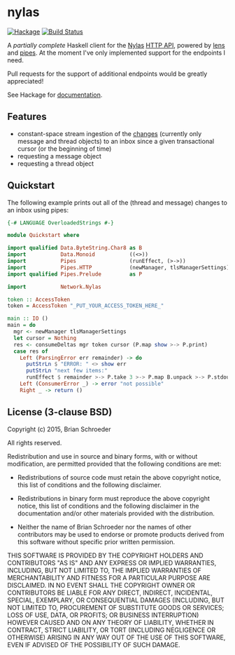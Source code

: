 # nylas

[![Hackage](https://img.shields.io/hackage/v/nylas.svg)](https://hackage.haskell.org/package/nylas)
 [![Build Status](https://api.travis-ci.org/bts/nylas-hs.svg)](https://travis-ci.org/bts/nylas-hs)

A _partially complete_ Haskell client for the [Nylas](https://nylas.com)
[HTTP API](https://www.nylas.com/docs/platform), powered by
[lens](https://hackage.haskell.org/package/lens) and
[pipes](https://hackage.haskell.org/package/pipes). At the moment I've only
implemented support for the endpoints I need.

Pull requests for the support of additional endpoints would be greatly
appreciated!

See Hackage for [documentation](http://hackage.haskell.org/package/nylas).

## Features

* constant-space stream ingestion of the
  [changes](https://www.nylas.com/docs/platform#deltas) (currently only message
  and thread objects) to an inbox since a given transactional cursor (or the
  beginning of time)
* requesting a message object
* requesting a thread object

## Quickstart

The following example prints out all of the (thread and message) changes to an
inbox using pipes:

```haskell
{-# LANGUAGE OverloadedStrings #-}

module Quickstart where

import qualified Data.ByteString.Char8 as B
import           Data.Monoid           ((<>))
import           Pipes                 (runEffect, (>->))
import           Pipes.HTTP            (newManager, tlsManagerSettings)
import qualified Pipes.Prelude         as P

import           Network.Nylas

token :: AccessToken
token = AccessToken "_PUT_YOUR_ACCESS_TOKEN_HERE_"

main :: IO ()
main = do
  mgr <- newManager tlsManagerSettings
  let cursor = Nothing
  res <- consumeDeltas mgr token cursor (P.map show >-> P.print)
  case res of
    Left (ParsingError err remainder) -> do
      putStrLn $ "ERROR: " <> show err
      putStrLn "next few items:"
      runEffect $ remainder >-> P.take 3 >-> P.map B.unpack >-> P.stdoutLn
    Left (ConsumerError _) -> error "not possible"
    Right _ -> return ()
```

## License (3-clause BSD)

Copyright (c) 2015, Brian Schroeder

All rights reserved.

Redistribution and use in source and binary forms, with or without modification,
are permitted provided that the following conditions are met:

* Redistributions of source code must retain the above copyright notice, this
  list of conditions and the following disclaimer.

* Redistributions in binary form must reproduce the above copyright notice, this
  list of conditions and the following disclaimer in the documentation and/or
  other materials provided with the distribution.

* Neither the name of Brian Schroeder nor the names of other contributors may be
  used to endorse or promote products derived from this software without
  specific prior written permission.

THIS SOFTWARE IS PROVIDED BY THE COPYRIGHT HOLDERS AND CONTRIBUTORS "AS IS" AND
ANY EXPRESS OR IMPLIED WARRANTIES, INCLUDING, BUT NOT LIMITED TO, THE IMPLIED
WARRANTIES OF MERCHANTABILITY AND FITNESS FOR A PARTICULAR PURPOSE ARE
DISCLAIMED. IN NO EVENT SHALL THE COPYRIGHT OWNER OR CONTRIBUTORS BE LIABLE FOR
ANY DIRECT, INDIRECT, INCIDENTAL, SPECIAL, EXEMPLARY, OR CONSEQUENTIAL DAMAGES
(INCLUDING, BUT NOT LIMITED TO, PROCUREMENT OF SUBSTITUTE GOODS OR SERVICES;
LOSS OF USE, DATA, OR PROFITS; OR BUSINESS INTERRUPTION) HOWEVER CAUSED AND ON
ANY THEORY OF LIABILITY, WHETHER IN CONTRACT, STRICT LIABILITY, OR TORT
(INCLUDING NEGLIGENCE OR OTHERWISE) ARISING IN ANY WAY OUT OF THE USE OF THIS
SOFTWARE, EVEN IF ADVISED OF THE POSSIBILITY OF SUCH DAMAGE.
